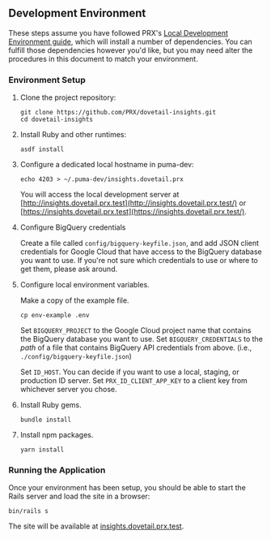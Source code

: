 ## Development Environment

These steps assume you have followed PRX's [Local Development Environment guide](https://github.com/PRX/internal/wiki/Guide:-Local-Development-Environment), which will install a number of dependencies. You can fulfill those dependencies however you'd like, but you may need alter the procedures in this document to match your environment.

### Environment Setup

1.  Clone the project repository:

    ```shell
    git clone https://github.com/PRX/dovetail-insights.git
    cd dovetail-insights
    ```

1.  Install Ruby and other runtimes:

    ```shell
    asdf install
    ```

1.  Configure a dedicated local hostname in puma-dev:

    ```shell
    echo 4203 > ~/.puma-dev/insights.dovetail.prx
    ```

    You will access the local development server at [http://insights.dovetail.prx.test](http://insights.dovetail.prx.test/) or [https://insights.dovetail.prx.test](https://insights.dovetail.prx.test/).

1.  Configure BigQuery credentials

    Create a file called `config/bigquery-keyfile.json`, and add JSON client credentials for Google Cloud that have access to the BigQuery database you want to use. If you're not sure which credentials to use or where to get them, please ask around.

1.  Configure local environment variables.

    Make a copy of the example file.

    ```shell
    cp env-example .env
    ```

    Set `BIGQUERY_PROJECT` to the Google Cloud project name that contains the BigQuery database you want to use. Set `BIGQUERY_CREDENTIALS` to the _path_ of a file that contains BigQuery API credentials from above. (i.e., `./config/bigquery-keyfile.json`)

    Set `ID_HOST`. You can decide if you want to use a local, staging, or production ID server. Set `PRX_ID_CLIENT_APP_KEY` to a client key from whichever server you chose.

1.  Install Ruby gems.

    ```shell
    bundle install
    ```

1.  Install npm packages.

    ```shell
    yarn install
    ```

### Running the Application

Once your environment has been setup, you should be able to start the Rails server and load the site in a browser:

```shell
bin/rails s
```

The site will be available at [insights.dovetail.prx.test](http://insights.dovetail.prx.test/).
